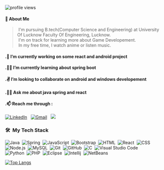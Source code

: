 
<!--
**snippy066/snippy066** is a ✨ _special_ ✨ repository because its `README.md` (this file) appears on your GitHub profile.

Here are some ideas to get you started:

### 🔭 I’m currently working on some react and android project
###🌱 I’m currently learning about spring boot
- 👯 I’m looking to collaborate on ...
- 🤔 I’m looking for help with ...
###💬 Ask me about 
- 📫 How to reach me: ...
- 😄 Pronouns: ...
- ⚡ Fun fact: ...
-->


<p align="left"> <img src="https://komarev.com/ghpvc/?username=snippy066&label=Profile%20views&color=2eb37e&style=flat" alt="profile views" /> </p>

#### 🤖&nbsp;About Me

>&nbsp;I'm pursuing B.tech(Computer Science and Engineering) at University Of Lucknow Faculty Of Engineering, Lucknow.\
>&nbsp;I'm on track for learning more about Game Developement.\
>&nbsp;In my free time, I watch anime or listen music.



#### .🧡 I’m currently working on some react and android project
#### .🐱‍🚀 I’m currently learning about spring boot
#### .✌  I’m looking to collaborate on android and windows developement  
#### .🐱‍👤 Ask me about java spring and react 




<!-- 📄 &nbsp;You can check my [Resume](https://drive.google.com/file/d/1afbv800g3TX2AakstNGqxsSqJV5sE38S/view?usp=sharing) for more details about work experience. -->

#### .📫 Reach me through : 
<a href="https://www.linkedin.com/in/priyanka-thakur-0b5853175/"><img alt="LinkedIn" src="https://img.shields.io/badge/linkedin%20-%230077B5.svg?&style=flat&logo=linkedin&logoColor=white"/></a> &nbsp;
<a href="mailto:priyankathakur221206@gmail.com"><img alt="Gmail" src="https://img.shields.io/badge/Gmail-D14836?style=flat&logo=gmail&logoColor=white" /></a> &nbsp;
<a href="https://instagram.com/snippy066"><img src="https://img.shields.io/badge/-@snippy066-E4405F?style=flat&logo=Instagram&logoColor=white"/></a> &nbsp;

### 🛠 &nbsp;My Tech Stack

![Java](https://img.shields.io/badge/-Java-05122A?style=flat&logo=Java&logoColor=FFA518)&nbsp;
![Spring](https://img.shields.io/badge/-Spring-05122A?&logo=Spring)&nbsp;
![JavaScript](https://img.shields.io/badge/-JavaScript-05122A?style=flat&logo=javascript)&nbsp;
![Bootstrap](https://img.shields.io/badge/-Bootstrap-05122A?style=flat&logo=bootstrap&logoColor=563D7C)&nbsp;
![HTML](https://img.shields.io/badge/-HTML-05122A?style=flat&logo=HTML5)&nbsp;
![React](https://img.shields.io/badge/-React-05122A?&logo=React)&nbsp;
![CSS](https://img.shields.io/badge/-CSS-05122A?style=flat&logo=CSS3&logoColor=1572B6)&nbsp;
![Node.js](https://img.shields.io/badge/-Node.js-05122A?&logo=node.js)&nbsp;
![MySQL](https://img.shields.io/badge/mysql-%2305122A.svg?style=flae&logo=mysql&logoColor=white)&nbsp;
![Git](https://img.shields.io/badge/-Git-05122A?style=flat&logo=git)&nbsp;
![GitHub](https://img.shields.io/badge/-GitHub-05122A?style=flat&logo=github)&nbsp;
![C](https://img.shields.io/badge/-C-05122A?style=flat&logo=C&logoColor=A8B9CC)&nbsp;
![Visual Studio Code](https://img.shields.io/badge/-Visual%20Studio%20Code-05122A?style=flat&logo=visual-studio-code&logoColor=007ACC)&nbsp;
![Python](https://img.shields.io/badge/-Python-05122A?style=flat&logo=python)&nbsp;
![PHP](https://img.shields.io/badge/php-%2305122A.svg?style=flat&logo=php&logoColor=white)&nbsp;
![Eclipse](https://img.shields.io/badge/-Eclipse-05122A?style=flat&logo=eclipse-ide&logoColor=2C2255)&nbsp;
![Intellij](https://img.shields.io/badge/-Intellij-05122A?style=flat&logo=Intellij-ide&logoColor=2C2255)&nbsp;
![NetBeans](https://img.shields.io/badge/-NetBeans-05122A?style=flat&logo=NetBeans-ide&logoColor=2C2255)&nbsp;


<!-- ![snippy's GitHub stats](https://github-readme-stats.vercel.app/api?username=snippy066&show_icons=true&theme=onedark) -->
[![Top Langs](https://github-readme-stats.vercel.app/api/top-langs/?username=snippy066&layout=compact&theme=onedark)](https://github.com/snippy066/github-readme-stats)
